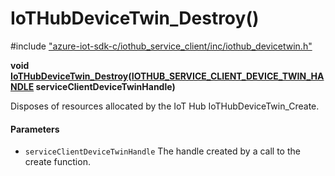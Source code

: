 # IoTHubDeviceTwin_Destroy()

\#include ["azure-iot-sdk-c/iothub_service_client/inc/iothub_devicetwin.h"](../iot-c-ref-iothub-devicetwin-h.md)  

**void [IoTHubDeviceTwin_Destroy](#iothub__devicetwin_8h_1a0c3ca65a50ec887151374a52aacd4d7a)([IOTHUB_SERVICE_CLIENT_DEVICE_TWIN_HANDLE](#iothub__devicetwin_8h_1a3394032bf6208c794f399ddfd45471c3) serviceClientDeviceTwinHandle)**

Disposes of resources allocated by the IoT Hub IoTHubDeviceTwin_Create.

#### Parameters
* `serviceClientDeviceTwinHandle` The handle created by a call to the create function.

